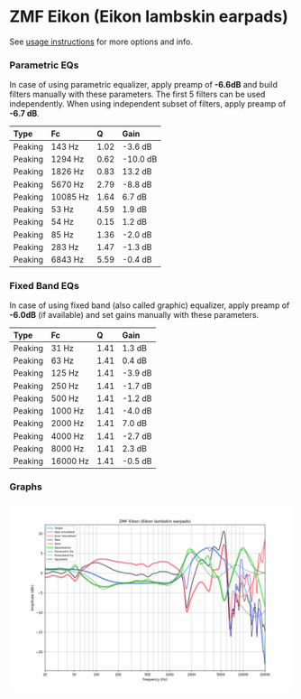# ZMF Eikon (Eikon lambskin earpads)
See [usage instructions](https://github.com/jaakkopasanen/AutoEq#usage) for more options and info.

### Parametric EQs
In case of using parametric equalizer, apply preamp of **-6.6dB** and build filters manually
with these parameters. The first 5 filters can be used independently.
When using independent subset of filters, apply preamp of **-6.7 dB**.

| Type    | Fc       |    Q | Gain     |
|:--------|:---------|:-----|:---------|
| Peaking | 143 Hz   | 1.02 | -3.6 dB  |
| Peaking | 1294 Hz  | 0.62 | -10.0 dB |
| Peaking | 1826 Hz  | 0.83 | 13.2 dB  |
| Peaking | 5670 Hz  | 2.79 | -8.8 dB  |
| Peaking | 10085 Hz | 1.64 | 6.7 dB   |
| Peaking | 53 Hz    | 4.59 | 1.9 dB   |
| Peaking | 54 Hz    | 0.15 | 1.2 dB   |
| Peaking | 85 Hz    | 1.36 | -2.0 dB  |
| Peaking | 283 Hz   | 1.47 | -1.3 dB  |
| Peaking | 6843 Hz  | 5.59 | -0.4 dB  |

### Fixed Band EQs
In case of using fixed band (also called graphic) equalizer, apply preamp of **-6.0dB**
(if available) and set gains manually with these parameters.

| Type    | Fc       |    Q | Gain    |
|:--------|:---------|:-----|:--------|
| Peaking | 31 Hz    | 1.41 | 1.3 dB  |
| Peaking | 63 Hz    | 1.41 | 0.4 dB  |
| Peaking | 125 Hz   | 1.41 | -3.9 dB |
| Peaking | 250 Hz   | 1.41 | -1.7 dB |
| Peaking | 500 Hz   | 1.41 | -1.2 dB |
| Peaking | 1000 Hz  | 1.41 | -4.0 dB |
| Peaking | 2000 Hz  | 1.41 | 7.0 dB  |
| Peaking | 4000 Hz  | 1.41 | -2.7 dB |
| Peaking | 8000 Hz  | 1.41 | 2.3 dB  |
| Peaking | 16000 Hz | 1.41 | -0.5 dB |

### Graphs
![](./ZMF%20Eikon%20(Eikon%20lambskin%20earpads).png)